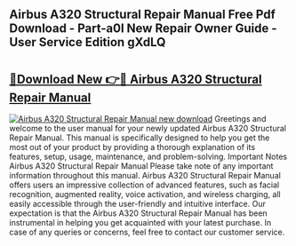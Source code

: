 ## Airbus A320 Structural Repair Manual Free Pdf Download - Part-a0l New Repair Owner Guide - User Service Edition gXdLQ

# <h2><a href="http://bc68807.oget.top/?id=Airbus+A320+Structural+Repair+Manual">🔗Download New 👉🔴 Airbus A320 Structural Repair Manual</a></h2>

[![Airbus A320 Structural Repair Manual new download](https://i.imgur.com/5g1atiW.png)](http://bc68807.oget.top/?id=Airbus+A320+Structural+Repair+Manual)
Greetings and welcome to the user manual for your newly updated Airbus A320 Structural Repair Manual. This manual is specifically designed to help you get the most out of your product by providing a thorough explanation of its features, setup, usage, maintenance, and problem-solving. Important Notes Airbus A320 Structural Repair Manual Please take note of any important information throughout this manual. Airbus A320 Structural Repair Manual offers users an impressive collection of advanced features, such as facial recognition, augmented reality, voice activation, and wireless charging, all easily accessible through the user-friendly and intuitive interface. Our expectation is that the Airbus A320 Structural Repair Manual has been instrumental in helping you get acquainted with your latest purchase. In case of any queries or concerns, feel free to contact our customer service.
